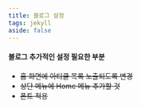 ```yaml
---
title: 블로그 설정
tags: jekyll
aside: false
---
```


#### 블로그 추가적인 설정 필요한 부분

- <s>홈 화면에 아티클 목록 노출되도록 변경</s>
- <s>상단 메뉴에 Home 메뉴 추가할 것</s>
- <s>폰트 적용</s>